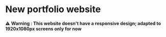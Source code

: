 # New portfolio website 

⚠️ **Warning : This website doesn't have a responsive design; adapted to 1920x1080px screens only for now**
